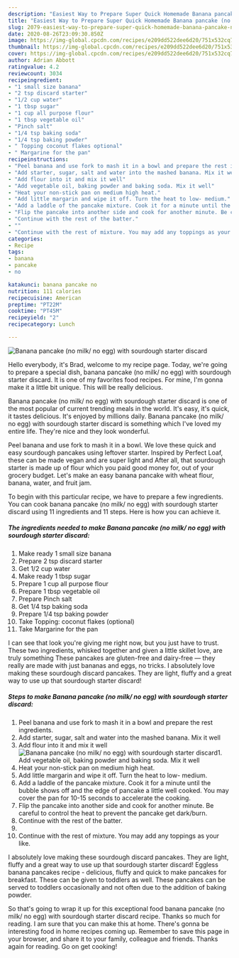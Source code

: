 ```yaml
---
description: "Easiest Way to Prepare Super Quick Homemade Banana pancake (no milk/ no egg) with sourdough starter discard"
title: "Easiest Way to Prepare Super Quick Homemade Banana pancake (no milk/ no egg) with sourdough starter discard"
slug: 2079-easiest-way-to-prepare-super-quick-homemade-banana-pancake-no-milk-no-egg-with-sourdough-starter-discard
date: 2020-08-26T23:09:30.850Z
image: https://img-global.cpcdn.com/recipes/e209dd522dee6d20/751x532cq70/banana-pancake-no-milk-no-egg-with-sourdough-starter-discard-recipe-main-photo.jpg
thumbnail: https://img-global.cpcdn.com/recipes/e209dd522dee6d20/751x532cq70/banana-pancake-no-milk-no-egg-with-sourdough-starter-discard-recipe-main-photo.jpg
cover: https://img-global.cpcdn.com/recipes/e209dd522dee6d20/751x532cq70/banana-pancake-no-milk-no-egg-with-sourdough-starter-discard-recipe-main-photo.jpg
author: Adrian Abbott
ratingvalue: 4.2
reviewcount: 3034
recipeingredient:
- "1 small size banana"
- "2 tsp discard starter"
- "1/2 cup water"
- "1 tbsp sugar"
- "1 cup all purpose flour"
- "1 tbsp vegetable oil"
- "Pinch salt"
- "1/4 tsp baking soda"
- "1/4 tsp baking powder"
- " Topping coconut flakes optional"
- " Margarine for the pan"
recipeinstructions:
- "Peel banana and use fork to mash it in a bowl and prepare the rest ingredients."
- "Add starter, sugar, salt and water into the mashed banana. Mix it well"
- "Add flour into it and mix it well"
- "Add vegetable oil, baking powder and baking soda. Mix it well"
- "Heat your non-stick pan on medium high heat."
- "Add little margarin and wipe it off. Turn the heat to low- medium."
- "Add a laddle of the pancake mixture. Cook it for a minute until the bubble shows off and the edge of pancake a little well cooked. You may cover the pan for 10-15 seconds to accelerate the cooking."
- "Flip the pancake into another side and cook for another minute. Be careful to control the heat to prevent the pancake get dark/burn."
- "Continue with the rest of the batter."
- ""
- "Continue with the rest of mixture. You may add any toppings as your like."
categories:
- Recipe
tags:
- banana
- pancake
- no

katakunci: banana pancake no 
nutrition: 111 calories
recipecuisine: American
preptime: "PT22M"
cooktime: "PT45M"
recipeyield: "2"
recipecategory: Lunch

---
```



![Banana pancake (no milk/ no egg) with sourdough starter discard](https://img-global.cpcdn.com/recipes/e209dd522dee6d20/751x532cq70/banana-pancake-no-milk-no-egg-with-sourdough-starter-discard-recipe-main-photo.jpg)

Hello everybody, it's Brad, welcome to my recipe page. Today, we're going to prepare a special dish, banana pancake (no milk/ no egg) with sourdough starter discard. It is one of my favorites food recipes. For mine, I'm gonna make it a little bit unique. This will be really delicious.

Banana pancake (no milk/ no egg) with sourdough starter discard is one of the most popular of current trending meals in the world. It's easy, it's quick, it tastes delicious. It's enjoyed by millions daily. Banana pancake (no milk/ no egg) with sourdough starter discard is something which I've loved my entire life. They're nice and they look wonderful.

Peel banana and use fork to mash it in a bowl. We love these quick and easy sourdough pancakes using leftover starter. Inspired by Perfect Loaf, these can be made vegan and are super light and After all, that sourdough starter is made up of flour which you paid good money for, out of your grocery budget. Let&#39;s make an easy banana pancake with wheat flour, banana, water, and fruit jam.


To begin with this particular recipe, we have to prepare a few ingredients. You can cook banana pancake (no milk/ no egg) with sourdough starter discard using 11 ingredients and 11 steps. Here is how you can achieve it.

<!--inarticleads1-->

##### The ingredients needed to make Banana pancake (no milk/ no egg) with sourdough starter discard:

1. Make ready 1 small size banana
1. Prepare 2 tsp discard starter
1. Get 1/2 cup water
1. Make ready 1 tbsp sugar
1. Prepare 1 cup all purpose flour
1. Prepare 1 tbsp vegetable oil
1. Prepare Pinch salt
1. Get 1/4 tsp baking soda
1. Prepare 1/4 tsp baking powder
1. Take  Topping: coconut flakes (optional)
1. Take  Margarine for the pan


I can see that look you&#39;re giving me right now, but you just have to trust. These two ingredients, whisked together and given a little skillet love, are truly something These pancakes are gluten-free and dairy-free — they really are made with just bananas and eggs, no tricks. I absolutely love making these sourdough discard pancakes. They are light, fluffy and a great way to use up that sourdough starter discard! 

<!--inarticleads2-->

##### Steps to make Banana pancake (no milk/ no egg) with sourdough starter discard:

1. Peel banana and use fork to mash it in a bowl and prepare the rest ingredients.
1. Add starter, sugar, salt and water into the mashed banana. Mix it well
1. Add flour into it and mix it well
<img src="//assets-global.cpcdn.com/assets/icons/button_play-2c75c40dde080a61004c1f40b05d8f140eaff45d7e9e6481dc71c63d2e7c4909.png" alt="Banana pancake (no milk/ no egg) with sourdough starter discard">1. Add vegetable oil, baking powder and baking soda. Mix it well
1. Heat your non-stick pan on medium high heat.
1. Add little margarin and wipe it off. Turn the heat to low- medium.
1. Add a laddle of the pancake mixture. Cook it for a minute until the bubble shows off and the edge of pancake a little well cooked. You may cover the pan for 10-15 seconds to accelerate the cooking.
1. Flip the pancake into another side and cook for another minute. Be careful to control the heat to prevent the pancake get dark/burn.
1. Continue with the rest of the batter.
1. 
1. Continue with the rest of mixture. You may add any toppings as your like.


I absolutely love making these sourdough discard pancakes. They are light, fluffy and a great way to use up that sourdough starter discard! Eggless banana pancakes recipe - delicious, fluffy and quick to make pancakes for breakfast. These can be given to toddlers as well. These pancakes can be served to toddlers occasionally and not often due to the addition of baking powder. 

So that's going to wrap it up for this exceptional food banana pancake (no milk/ no egg) with sourdough starter discard recipe. Thanks so much for reading. I am sure that you can make this at home. There's gonna be interesting food in home recipes coming up. Remember to save this page in your browser, and share it to your family, colleague and friends. Thanks again for reading. Go on get cooking!
